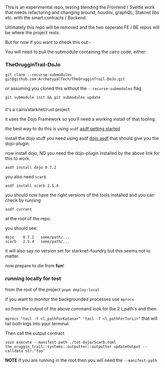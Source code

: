 This is an experimental repo, testing blending the Frontend / Sveltle work that needs refactoring and changing around, houdini, graphQL, Staknet libs etc. with the smart contracts / Backend.

Ultimately this repo will be removed and the two seperate FE / BE repos will be where the project rests.

But for now if you want to check this out:-

You will need to pull the submodule containing the cairo code, either:

### TheOrugginTrail-DoJo
`git clone --recurse-submodules git@github.com:ArchetypalTech/TheOrugginTrail-DoJo.git`

or assuming you cloned this without the `--recurse-submodules` flag

`git submodule init && git submodules update`

### 
it's a cairo/starknet/rust project

it uses the Dojo Framework so you'll need a working install of that tooling.

the best way to do this is using `asdf`
[asdf getting started](https://asdf-vm.com/guide/getting-started.html)

install the dojo stuff you need using asdf [dojo asdf](https://book.dojoengine.org/getting-started#install-using-asdf)
that should give you the dojo-plugin.

now install dojo, ND you need the dojo-plugin installed by the above link for this to work.
```shell
asdf install dojo 0.7.2
```

you also need `scarb`
```shell 
asdf install scarb 2.5.4 
```

you should now have the right versions of the tools installed and you can check by running

```shell
asdf current
```

at the root of the repo.

you should see:
```shell
dojo    0.7.2   some/path/...
scarb   2.5.4   some/path/...
```

it will also say no version set for starknet-foundry but this seems not to matter.

now prepare to die from __fun__!


### running locally for test

from the root of the project `pnpm deploy:local`

if you want to monitor the backgrounded processes use `mprocs`

so from the output of the above command look for the 2 l_path's and then:

`mprocs "tail -f <l_pathForKatana>" "tail -f <l_pathForTorii>"` that will tail both logs into your terminal.

Then call the output contract


``` shell 
sozo execute --manifest-path ./tot-dojo/Scarb.toml the_oruggin_trail::systems::outputter::outputter updateOutput --calldata str:"foo"
```

__NOTE__ if you are running in the root then you will need the `--manifest-path` 
